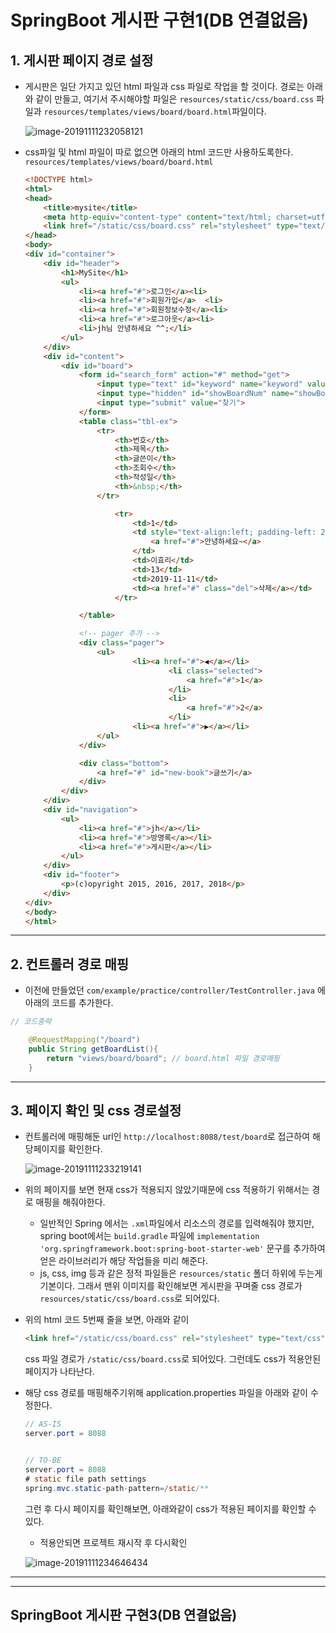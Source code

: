 # SpringBoot 게시판 구현1(DB 연결없음)



## 1. 게시판 페이지 경로 설정

- 게시판은 일단 가지고 있던 html 파일과 css 파일로 작업을 할 것이다. 
  경로는 아래와 같이 만들고, 여기서 주시해야할 파일은 `resources/static/css/board.css` 파일과 `resources/templates/views/board/board.html`파일이다.

  ![image-20191111232058121](https://github.com/Yujaehyeong/SpringBoot-with-IntelliJ/blob/master/%EC%9D%B4%EB%AF%B8%EC%A7%80/springboot/%EA%B2%8C%EC%8B%9C%ED%8C%90%ED%8E%98%EC%9D%B4%EC%A7%80%EA%B2%BD%EB%A1%9C.PNG)



- css파일 및 html 파일이 따로 없으면 아래의 html 코드만 사용하도록한다.
  `resources/templates/views/board/board.html`
  
  ```html
  <!DOCTYPE html>
  <html>
  <head>
      <title>mysite</title>
      <meta http-equiv="content-type" content="text/html; charset=utf-8">
      <link href="/static/css/board.css" rel="stylesheet" type="text/css">
  </head>
  <body>
  <div id="container">
      <div id="header">
          <h1>MySite</h1>
          <ul>
              <li><a href="#">로그인</a><li>
              <li><a href="#">회원가입</a>	<li>
              <li><a href="#">회원정보수정</a><li>
              <li><a href="#">로그아웃</a><li>
              <li>jh님 안녕하세요 ^^;</li>
          </ul>
      </div>
      <div id="content">
          <div id="board">
              <form id="search_form" action="#" method="get">
                  <input type="text" id="keyword" name="keyword" value="검색어를 입력해주세요.">
                  <input type="hidden" id="showBoardNum" name="showBoardNum" value="${showBoardNum}">
                  <input type="submit" value="찾기">
              </form>
              <table class="tbl-ex">
                  <tr>
                      <th>번호</th>
                      <th>제목</th>
                      <th>글쓴이</th>
                      <th>조회수</th>
                      <th>작성일</th>
                      <th>&nbsp;</th>
                  </tr>
  
                      <tr>
                          <td>1</td>
                          <td style="text-align:left; padding-left: 20px">
                              <a href="#">안녕하세요~</a>
                          </td>
                          <td>이효리</td>
                          <td>13</td>
                          <td>2019-11-11</td>
                          <td><a href="#" class="del">삭제</a></td>
                      </tr>
  
              </table>
  
              <!-- pager 추가 -->
              <div class="pager">
                  <ul>
                          <li><a href="#">◀</a></li>
                                  <li class="selected">
                                      <a href="#">1</a>
                                  </li>
                                  <li>
                                      <a href="#">2</a>
                                  </li>
                          <li><a href="#">▶</a></li>
                  </ul>
              </div>
  
              <div class="bottom">
                  <a href="#" id="new-book">글쓰기</a>
              </div>
          </div>
      </div>
      <div id="navigation">
          <ul>
              <li><a href="#">jh</a></li>
              <li><a href="#">방명록</a></li>
              <li><a href="#">게시판</a></li>
          </ul>
      </div>
      <div id="footer">
          <p>(c)opyright 2015, 2016, 2017, 2018</p>
      </div>
  </div>
  </body>
  </html>
  ```

------



## 2. 컨트롤러 경로 매핑



- 이전에 만들었던 `com/example/practice/controller/TestController.java` 에 아래의 코드를 추가한다.

```java
// 코드중략

    @RequestMapping("/board")
    public String getBoardList(){
        return "views/board/board"; // board.html 파일 경로매핑
    }
```



------



## 3. 페이지 확인 및 css 경로설정



- 컨트롤러에 매핑해둔 url인 ` http://localhost:8088/test/board `로 접근하여 해당페이지를 확인한다.
  

  ![image-20191111233219141](https://github.com/Yujaehyeong/SpringBoot-with-IntelliJ/blob/master/%EC%9D%B4%EB%AF%B8%EC%A7%80/springboot/%EA%B2%8C%EC%8B%9C%ED%8C%90%ED%8E%98%EC%9D%B4%EC%A7%80%EC%A0%91%EA%B7%BC.PNG)



- 위의 페이지를 보면 현재 css가 적용되지 않았기때문에 css 적용하기 위해서는 경로 매핑을 해줘야한다. 
  - 일반적인 Spring 에서는 `.xml`파일에서 리소스의 경로를 입력해줘야 했지만, spring boot에서는 
    `build.gradle` 파일에  `implementation 'org.springframework.boot:spring-boot-starter-web'` 문구를 추가하여 얻은 라이브러리가 해당 작업들을 미리 해준다. 
  - js, css, img 등과 같은 정적 파일들은 `resources/static` 폴더 하위에 두는게 기본이다. 그래서 맨위 이미지를 확인해보면 게시판을 꾸며줄 css 경로가 `resources/static/css/board.css`로 되어있다.



- 위의 html 코드 5번째 줄을 보면, 아래와 같이

  ```html
  <link href="/static/css/board.css" rel="stylesheet" type="text/css">
  ```

  css 파일 경로가 `/static/css/board.css`로 되어있다. 그런데도 css가 적용안된 페이지가 나타난다.

- 해당 css 경로를 매핑해주기위해 application.properties 파일을 아래와 같이 수정한다.

  ```java
  // AS-IS
  server.port = 8088
  
  
  // TO-BE
  server.port = 8088
  # static file path settings
  spring.mvc.static-path-pattern=/static/**
  ```

  그런 후 다시 페이지를 확인해보면, 아래와같이 css가 적용된 페이지를 확인할 수 있다.

  * 적용안되면 프로젝트 재시작 후 다시확인
    

  ![image-20191111234646434](https://github.com/Yujaehyeong/SpringBoot-with-IntelliJ/blob/master/%EC%9D%B4%EB%AF%B8%EC%A7%80/springboot/css%EA%B2%BD%EB%A1%9C%EC%84%A4%EC%A0%95%ED%9B%84%ED%8E%98%EC%9D%B4%EC%A7%80.PNG)

------





------




## SpringBoot 게시판 구현3(DB 연결없음)

